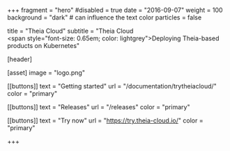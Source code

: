 +++
fragment = "hero"
#disabled = true
date = "2016-09-07"
weight = 100
background = "dark" # can influence the text color
particles = false

title = "Theia Cloud"
subtitle = "Theia Cloud<br/><span style=\"font-size: 0.65em; color: lightgrey\">Deploying Theia-based products on Kubernetes</span>"

[header]

[asset]
  image = "logo.png"

[[buttons]]
  text = "Getting started"
  url = "/documentation/trytheiacloud/"
  color = "primary"

[[buttons]]
  text = "Releases"
  url = "/releases"
  color = "primary"

[[buttons]]
  text = "Try now"
  url = "https://try.theia-cloud.io/"
  color = "primary"

+++

